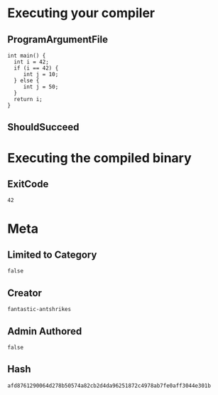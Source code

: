 # Executing your compiler

## ProgramArgumentFile

```
int main() {
  int i = 42;
  if (i == 42) {
     int j = 10;
  } else {
     int j = 50;
  }
  return i;
}
```

## ShouldSucceed

# Executing the compiled binary

## ExitCode

```
42
```

# Meta

## Limited to Category

```
false
```

## Creator

```
fantastic-antshrikes
```

## Admin Authored

```
false
```

## Hash

```
afd8761290064d278b50574a82cb2d4da96251872c4978ab7fe0aff3044e301b
```

